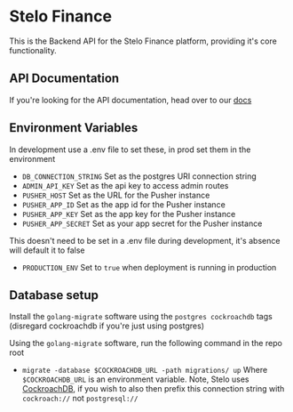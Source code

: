 # Stelo Finance
This is the Backend API for the Stelo Finance platform, providing it's core functionality.

## API Documentation
If you're looking for the API documentation, head over to our [docs](https://docs.stelo.finance)

## Environment Variables
In development use a .env file to set these, in prod set them in the environment
- `DB_CONNECTION_STRING` Set as the postgres URI connection string
- `ADMIN_API_KEY` Set as the api key to access admin routes
- `PUSHER_HOST` Set as the URL for the Pusher instance
- `PUSHER_APP_ID` Set as the app id for the Pusher instance
- `PUSHER_APP_KEY` Set as the app key for the Pusher instance
- `PUSHER_APP_SECRET` Set as your app secret for the Pusher instance

This doesn't need to be set in a .env file during development, it's absence will default it to false
- `PRODUCTION_ENV` Set to `true` when deployment is running in production

## Database setup
Install the `golang-migrate` software using the `postgres cockroachdb` tags (disregard cockroachdb if you're just using postgres)

Using the `golang-migrate` software, run the following command in the repo root
 - `migrate -database $COCKROACHDB_URL -path migrations/ up`
Where `$COCKROACHDB_URL` is an environment variable. Note, Stelo uses [CockroachDB](https://www.cockroachlabs.com/), if you wish to also then prefix this connection string with `cockroach://` not `postgresql://`
